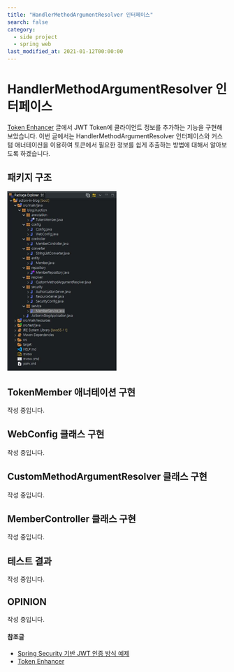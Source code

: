 ```yaml
---
title: "HandlerMethodArgumentResolver 인터페이스"
search: false
category: 
  - side project
  - spring web
last_modified_at: 2021-01-12T00:00:00
---
```


# HandlerMethodArgumentResolver 인터페이스<br>

[Token Enhancer][tokenenhancer-blogLink] 글에서 JWT Token에 클라이언트 정보를 추가하는 기능을 구현해보았습니다. 
이번 글에서는 HandlerMethodArgumentResolver 인터페이스와 커스텀 애너테이션을 이용하여 토큰에서 필요한 정보를 쉽게 추출하는 방법에 대해서 알아보도록 하겠습니다.

## 패키지 구조
<p align="left"><img src="/images/handler-method-argument-resolver-1.JPG" width="250"></p>

## TokenMember 애너테이션 구현
작성 중입니다.

## WebConfig 클래스 구현
작성 중입니다.

## CustomMethodArgumentResolver 클래스 구현
작성 중입니다.

## MemberController 클래스 구현
작성 중입니다.

## 테스트 결과
작성 중입니다.

## OPINION
작성 중입니다.

#### 참조글
- [Spring Security 기반 JWT 인증 방식 예제][jwt-blogLink]
- [Token Enhancer][tokenenhancer-blogLink]

[jwt-blogLink]: https://junhyunny.github.io/side%20project/security/spring%20security/spring-security-example/
[tokenenhancer-blogLink]: https://junhyunny.github.io/side%20project/security/spring%20security/token-enhancer/
[blog-githubLink]: https://github.com/Junhyunny/action-in-blog/tree/54a9e2977b7067a42c214e44999e106de9d2b3bd